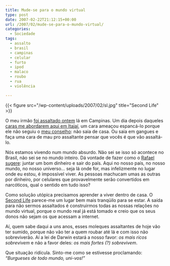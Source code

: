 ```yaml
---
title: Mude-se para o mundo virtual
type: post
date: 2007-02-22T21:12:15+00:00
url: /2007/02/mude-se-para-o-mundo-virtual/
categories:
  - Sociedade
tags:
  - assalto
  - brasil
  - campinas
  - celular
  - furto
  - ipod
  - malaco
  - roubo
  - rua
  - violência

---
```

{{< figure src="/wp-content/uploads/2007/02/sl.jpg" title="Second Life" >}}

O meu irmão [foi assaltado ontem][1] lá em Campinas. Um dia depois daqueles [caras me abordarem aqui em Itajaí][2], um cara ameaçou espancá-lo porque ele não seguiu o [meu conselho][2]: não saia de casa. Ou saia em gangues e faça uma cara de mau pro assaltante pensar que vocês é que vão assaltá-lo.

Nós estamos vivendo num mundo absurdo. Não sei se isso só acontece no Brasil, não sei se no mundo inteiro. Dá vontade de fazer como o [Rafael][3] [sugere][4]: juntar um bom dinheiro e sair do país. Aqui no nosso país, no nosso mundo, no nosso universo… seja lá onde for, mas infelizmente no lugar onde eu estou, é impossível viver. As pessoas machucam umas as outras por dinheiro, por celulares que provavelmente serão convertidos em narcóticos, qual o sentido em tudo isso?

Como solução utópica precisamos aprender a viver dentro de casa. O [Second Life][5] parece-me um lugar bem mais tranqüilo para se estar. A saída para não sermos assaltados é construirmos todas as nossas relações no mundo virtual, porque o mundo real já está tomado e creio que os seus donos não sejam os que acessam a internet.

Aí, quem sabe daqui a uns anos, esses moleques assaltantes de hoje vão ter sumido, porque não vão ter a quem roubar até lá e com isso não sobreviverão. Aí a lei de Darwin estará a nosso favor: _os mais ricos sobrevivem_ e não a favor deles: _os mais fortes (?) sobrevivem_.

Que situação ridícula. Sinto-me como se estivesse proclamando: _“Burgueses de todo mundo, uni-vos!”_

 [1]: http://blog.brunomadeira.com/vou-te-espancar-mano
 [2]: http://malvicioso.com/2007/02/20/nao-saia-de-casa/
 [3]: http://novo-mundo.org/log/
 [4]: /2007/02/20/nao-saia-de-casa/#comment-471
 [5]: http://www.secondlife.com/

